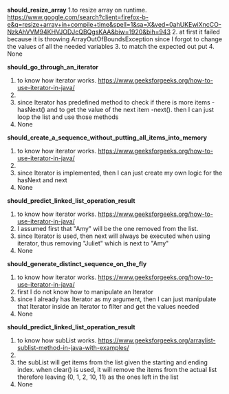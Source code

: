 **should_resize_array**
1.to resize array on runtime. https://www.google.com/search?client=firefox-b-e&q=resize+array+in+compile+time&spell=1&sa=X&ved=0ahUKEwiXncCO-NzkAhVVM94KHVJODJcQBQgsKAA&biw=1920&bih=943
2. at first it failed because it is throwing ArrayOutOfBoundsException since I forgot to change the values of all the needed variables 
3. to match the expected out put
4. None

**should_go_through_an_iterator**
1. to know how iterator works. https://www.geeksforgeeks.org/how-to-use-iterator-in-java/
2. 
3. since Iterator has predefined method to check if there is more items -hasNext() and to get the value of the next item -next(). then I can just loop the list and use those methods
4. None

**should_create_a_sequence_without_putting_all_items_into_memory**
1. to know how iterator works. https://www.geeksforgeeks.org/how-to-use-iterator-in-java/
2. 
3. since Iterator is implemented, then I can just create my own logic for the hasNext and next
4. None

**should_predict_linked_list_operation_result**
  1. to know how iterator works. https://www.geeksforgeeks.org/how-to-use-iterator-in-java/
  2. I assumed first that "Amy" will be the one removed from the list.
  3. since Iterator is used, then next will always be executed when using iterator, thus removing "Juliet" which is next to "Amy"
  4. None
  
  **should_generate_distinct_sequence_on_the_fly**
  1. to know how iterator works. https://www.geeksforgeeks.org/how-to-use-iterator-in-java/
  2. first I do not know how to manipulate an Iterator
  3. since I already has Iterator as my argument, then I can just manipulate that Iterator inside an Iterator to filter and get the values needed
  4. None
  
  **should_predict_linked_list_operation_result**
1. to know how subList works. https://www.geeksforgeeks.org/arraylist-sublist-method-in-java-with-examples/
2. 
3. the subList will get items from the list given the starting and ending index. when clear() is used, it will remove the items from the actual list therefore leaving (0, 1, 2, 10, 11) as the ones left in the list
4. None

  

